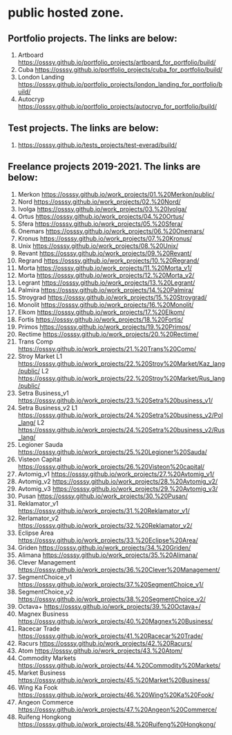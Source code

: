 # public hosted zone.

## Portfolio projects. The links are below: 
1. Artboard https://osssy.github.io/portfolio_projects/artboard_for_portfolio/build/
2. Cuba https://osssy.github.io/portfolio_projects/cuba_for_portfolio/build/
3. London Landing https://osssy.github.io/portfolio_projects/london_landing_for_portfolio/build/
4. Autocryp https://osssy.github.io/portfolio_projects/autocryp_for_portfolio/build/

## Test projects. The links are below: 
1. https://osssy.github.io/tests_projects/test-everad/build/

## Freelance projects 2019-2021. The links are below:
01. Merkon https://osssy.github.io/work_projects/01.%20Merkon/public/
02. Nord https://osssy.github.io/work_projects/02.%20Nord/
03. Ivolga https://osssy.github.io/work_projects/03.%20Ivolga/
04. Ortus https://osssy.github.io/work_projects/04.%20Ortus/
05. Sfera https://osssy.github.io/work_projects/05.%20Sfera/
06. Onemars https://osssy.github.io/work_projects/06.%20Onemars/
07. Kronus https://osssy.github.io/work_projects/07.%20Kronus/
08. Unix https://osssy.github.io/work_projects/08.%20Unix/
09. Revant https://osssy.github.io/work_projects/09.%20Revant/
10. Regrand https://osssy.github.io/work_projects/10.%20Regrand/
11. Morta https://osssy.github.io/work_projects/11.%20Morta_v1/
12. Morta https://osssy.github.io/work_projects/12.%20Morta_v2/
13. Legrant https://osssy.github.io/work_projects/13.%20Legrant/
14. Palmira https://osssy.github.io/work_projects/14.%20Palmira/
15. Stroygrad https://osssy.github.io/work_projects/15.%20Stroygrad/
16. Monolit https://osssy.github.io/work_projects/16.%20Monolit/
17. Elkom https://osssy.github.io/work_projects/17.%20Elkom/
18. Fortis https://osssy.github.io/work_projects/18.%20Fortis/
19. Primos https://osssy.github.io/work_projects/19.%20Primos/
20. Rectime https://osssy.github.io/work_projects/20.%20Rectime/
21. Trans Comp https://osssy.github.io/work_projects/21.%20Trans%20Comp/
22. Stroy Market L1 https://osssy.github.io/work_projects/22.%20Stroy%20Market/Kaz_lang/public/
 	L2 https://osssy.github.io/work_projects/22.%20Stroy%20Market/Rus_lang/public/
23. Setra Business_v1 https://osssy.github.io/work_projects/23.%20Setra%20business_v1/
24. Setra Business_v2 L1 https://osssy.github.io/work_projects/24.%20Setra%20business_v2/Pol_lang/
	L2 https://osssy.github.io/work_projects/24.%20Setra%20business_v2/Rus_lang/
25. Legioner Sauda https://osssy.github.io/work_projects/25.%20Legioner%20Sauda/
26. Visteon Capital https://osssy.github.io/work_projects/26.%20Visteon%20capital/
27. Avtomig_v1 https://osssy.github.io/work_projects/27.%20Avtomig_v1/
28. Avtomig_v2 https://osssy.github.io/work_projects/28.%20Avtomig_v2/
29. Avtomig_v3 https://osssy.github.io/work_projects/29.%20Avtomig_v3/
30. Pusan https://osssy.github.io/work_projects/30.%20Pusan/
31. Reklamator_v1 https://osssy.github.io/work_projects/31.%20Reklamator_v1/
32. Rerlamator_v2 https://osssy.github.io/work_projects/32.%20Reklamator_v2/
33. Eclipse Area https://osssy.github.io/work_projects/33.%20Eclipse%20Area/
34. Griden https://osssy.github.io/work_projects/34.%20Griden/
35. Alimana https://osssy.github.io/work_projects/35.%20Alimana/
36. Clever Management https://osssy.github.io/work_projects/36.%20Clever%20Management/
37. SegmentChoice_v1 https://osssy.github.io/work_projects/37.%20SegmentChoice_v1/
38. SegmentChoice_v2 https://osssy.github.io/work_projects/38.%20SegmentChoice_v2/
39. Octava+ https://osssy.github.io/work_projects/39.%20Octava+/
40. Magnex Business https://osssy.github.io/work_projects/40.%20Magnex%20Business/
41. Racecar Trade https://osssy.github.io/work_projects/41.%20Racecar%20Trade/
42. Racurs https://osssy.github.io/work_projects/42.%20Racurs/
43. Atom https://osssy.github.io/work_projects/43.%20Atom/
44. Commodity Markets https://osssy.github.io/work_projects/44.%20Commodity%20Markets/
45. Market Business https://osssy.github.io/work_projects/45.%20Market%20Business/
46. Wing Ka Fook https://osssy.github.io/work_projects/46.%20Wing%20Ka%20Fook/
47. Angeon Commerce https://osssy.github.io/work_projects/47.%20Angeon%20Commerce/
48. Ruifeng Hongkong https://osssy.github.io/work_projects/48.%20Ruifeng%20Hongkong/